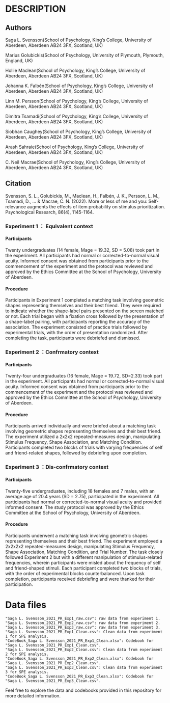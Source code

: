 # DESCRIPTION

## Authors

Saga L. Svensson(School of Psychology, King’s College, University of Aberdeen, Aberdeen AB24 3FX, Scotland, UK)

Marius Golubickis(School of Psychology, University of Plymouth, Plymouth, England, UK)

Hollie Maclean(School of Psychology, King’s College, University of Aberdeen, Aberdeen AB24 3FX, Scotland, UK)

Johanna K. Falbén(School of Psychology, King’s College, University of Aberdeen, Aberdeen AB24 3FX, Scotland, UK)

Linn M. Persson(School of Psychology, King’s College, University of Aberdeen, Aberdeen AB24 3FX, Scotland, UK)

Dimitra Tsamadi(School of Psychology, King’s College, University of Aberdeen, Aberdeen AB24 3FX, Scotland, UK)

Siobhan Caughey(School of Psychology, King’s College, University of Aberdeen, Aberdeen AB24 3FX, Scotland, UK)

Arash Sahraie(School of Psychology, King’s College, University of Aberdeen, Aberdeen AB24 3FX, Scotland, UK)

C. Neil Macrae(School of Psychology, King’s College, University of Aberdeen, Aberdeen AB24 3FX, Scotland, UK)

## Citation
Svensson, S. L., Golubickis, M., Maclean, H., Falbén, J. K., Persson, L. M., Tsamadi, D., ... & Macrae, C. N. (2022). More or less of me and you: Self-relevance augments the effects of item probability on stimulus prioritization. Psychological Research, 86(4), 1145-1164.

### Experiment 1  ： Equivalent context

#### Participants
Twenty undergraduates (14 female, Mage = 19.32, SD = 5.08) took part in the experiment. All participants had normal or corrected-to-normal visual acuity. Informed consent was obtained from participants prior to the commencement of the experiment and the protocol was reviewed and approved by the Ethics Committee at the School of Psychology, University of Aberdeen.

#### Procedure
Participants in Experiment 1 completed a matching task involving geometric shapes representing themselves and their best friend. They were required to indicate whether the shape-label pairs presented on the screen matched or not. Each trial began with a fixation cross followed by the presentation of a shape-label pairing, with participants reporting the accuracy of the association. The experiment consisted of practice trials followed by experimental trials, with the order of presentation randomized. After completing the task, participants were debriefed and dismissed.

### Experiment 2  ：Confrmatory context

#### Participants
Twenty-four undergraduates (16 female, Mage = 19.72, SD=2.33) took part in the experiment. All participants had normal or corrected-to-normal visual acuity. Informed consent was obtained from participants prior to the commencement of the experiment and the protocol was reviewed and approved by the Ethics Committee at the School of Psychology, University of Aberdeen.

#### Procedure
Participants arrived individually and were briefed about a matching task involving geometric shapes representing themselves and their best friend. The experiment utilized a 2x2x2 repeated-measures design, manipulating Stimulus Frequency, Shape Association, and Matching Condition. Participants completed two blocks of trials with varying frequencies of self and friend-related shapes, followed by debriefing upon completion.

### Experiment 3  ：Dis-confrmatory context

#### Participants
Twenty-five undergraduates, including 18 females and 7 males, with an average age of 20.4 years (SD = 2.75), participated in the experiment. All participants had normal or corrected-to-normal visual acuity and provided informed consent. The study protocol was approved by the Ethics Committee at the School of Psychology, University of Aberdeen.

#### Procedure
Participants underwent a matching task involving geometric shapes representing themselves and their best friend. The experiment employed a 2x2x2x2 repeated-measures design, manipulating Stimulus Frequency, Shape Association, Matching Condition, and Trial Number. The task closely followed Experiment 2 but with a different manipulation of stimulus-related frequencies, wherein participants were misled about the frequency of self and friend-shaped stimuli. Each participant completed two blocks of trials, with the order of experimental blocks counterbalanced. Upon task completion, participants received debriefing and were thanked for their participation.


# Data files

```
"Saga L. Svensson_2021_PR_Exp1_raw.csv": raw data from experiment 1.
"Saga L. Svensson_2021_PR_Exp2_raw.csv": raw data from experiment 2.
"Saga L. Svensson_2021_PR_Exp3_raw.csv": raw data from experiment 3.
"Saga L. Svensson_2021_PR_Exp1_Clean.csv": Clean data from experiment 1 for SPE analysis.
"CodeBook_Saga L. Svensson_2021_PR_Exp1_Clean.xlsx": Codebook for "Saga L. Svensson_2021_PR_Exp1_Clean.csv".
"Saga L. Svensson_2021_PR_Exp2_Clean.csv": Clean data from experiment 2 for SPE analysis.
"CodeBook_Saga L. Svensson_2021_PR_Exp2_Clean.xlsx": Codebook for "Saga L. Svensson_2021_PR_Exp2_Clean.csv".
"Saga L. Svensson_2021_PR_Exp3_Clean.csv": Clean data from experiment 3 for SPE analysis.
"CodeBook_Saga L. Svensson_2021_PR_Exp3_Clean.xlsx": Codebook for "Saga L. Svensson_2021_PR_Exp3_Clean.csv".
```

Feel free to explore the data and codebooks provided in this repository for more detailed information.
